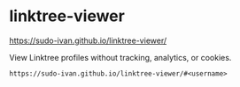 # linktree-viewer

https://sudo-ivan.github.io/linktree-viewer/

View Linktree profiles without tracking, analytics, or cookies.

```
https://sudo-ivan.github.io/linktree-viewer/#<username>
```
